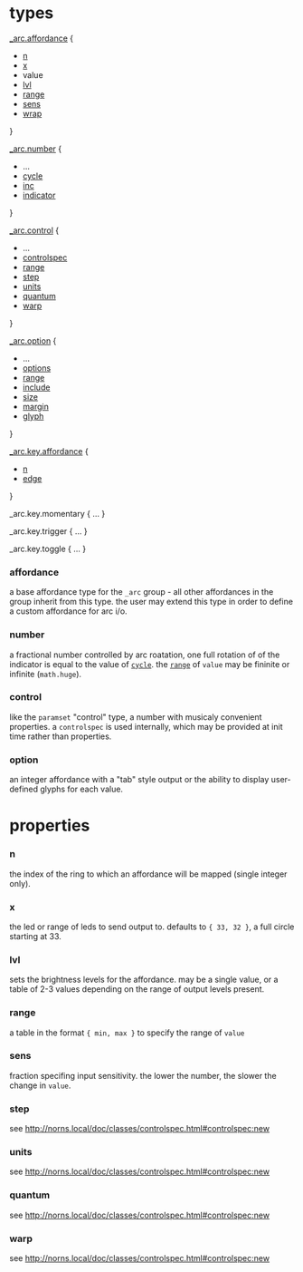 # types

[_arc.affordance](#affordance) {
  - [n](#x)
  - [x](#x)
  - value
  - [lvl](#lvl)
  - [range](#range)
  - [sens](#sens)
  - [wrap](#wrap)

}

[_arc.number](#number) {
  - ...
  - [cycle](#cycle)
  - [inc](#inc)
  - [indicator](#indicator)
  
}

[_arc.control](#control) {
  - ...
  - [controlspec](#controlspec)
  - [range](#range)
  - [step](#step)
  - [units](#units)
  - [quantum](#quantum)
  - [warp](#warp)
  
}

[_arc.option](#option) {
  - ...
  - [options](#options)
  - [range](#range)
  - [include](#include)
  - [size](#size)
  - [margin](#margin)
  - [glyph](#glyph)

}

[_arc.key.affordance](#key) {
  - [n](#n)
  - [edge](#edge)

}

_arc.key.momentary { ... }

_arc.key.trigger { ... }

_arc.key.toggle { ... }


### affordance

a base affordance type for the `_arc` group - all other affordances in the group inherit from this type. the user may extend this type in order to define a custom affordance for arc i/o.

### number

a fractional number controlled by arc roatation, one full rotation of of the indicator is equal to the value of [`cycle`](#cycle). the [`range`](#range) of `value` may be fininite or infinite (`math.huge`).

### control

like the `paramset` "control" type, a number with musicaly convenient properties. a `controlspec` is used internally, which may be provided at init time rather than properties.

### option

an integer affordance with a "tab" style output or the ability to display user-defined glyphs for each value.

# properties

### n

the index of the ring to which an affordance will be mapped (single integer only).

### x

the led or range of leds to send output to. defaults to `{ 33, 32 }`, a full circle starting at 33.

### lvl

sets the brightness levels for the affordance. may be a single value, or a table of 2-3 values depending on the range of output levels present.

### range

a table in the format `{ min, max }` to specify the range of `value`

### sens

fraction specifing input sensitivity. the lower the number, the slower the change in `value`.

### step

see http://norns.local/doc/classes/controlspec.html#controlspec:new

### units

see http://norns.local/doc/classes/controlspec.html#controlspec:new

### quantum

see http://norns.local/doc/classes/controlspec.html#controlspec:new

### warp

see http://norns.local/doc/classes/controlspec.html#controlspec:new
